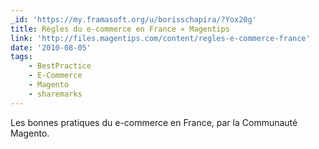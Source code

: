 ```yaml
---
_id: 'https://my.framasoft.org/u/borisschapira/?Yox20g'
title: Règles du e-commerce en France « Magentips
link: 'http://files.magentips.com/content/regles-e-commerce-france'
date: '2010-08-05'
tags:
    - BestPractice
    - E-Commerce
    - Magento
    - sharemarks
---
```


<div class="markdown"><p>Les bonnes pratiques du e-commerce en France, par la Communauté Magento.
</p></div>
